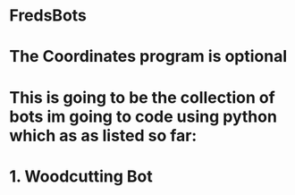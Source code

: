 # FredsBots
# The Coordinates program is optional
# This is going to be the collection of bots im going to code using python which as as listed so far:
# 1. Woodcutting Bot 
